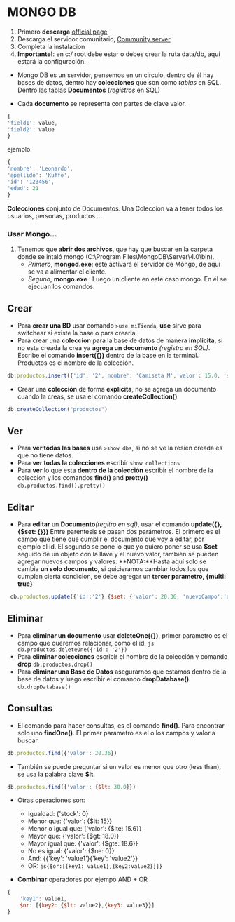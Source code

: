 # MONGO DB

1. Primero **descarga** [official page](http://mongodb.com/)
2. Descarga el servidor comunitario, [Community server](https://www.mongodb.com/download-center/community)
3. Completa la instalacion
4. **Importante!**: en c:/ root debe estar o debes crear la ruta data/db, aquí estará la configuración.

* Mongo DB es un servidor, pensemos en un circulo, dentro de él hay bases de datos, dentro hay **colecciones** que son como _tablas_ en SQL. Dentro las tablas **Documentos** (_registros_ en SQL)

* Cada **documento** se representa con partes de clave valor.   

```js
{
'field1': value,
'field2': value
}
```
ejemplo: 
```js
{
'nombre': 'Leonardo',
'apellido': 'Kuffo',
'id': '123456',
'edad': 21
}
```

**Colecciones** conjunto de Documentos. Una Coleccion va a tener todos los usuarios, personas, productos ...

### Usar Mongo...

1. Tenemos que **abrir dos archivos**, que hay que buscar en la carpeta donde se intaló mongo (C:\Program Files\MongoDB\Server\4.0\bin).
    * *Primero*, **mongod.exe**: este activará el servidor de Mongo, de aquí se va a alimentar el cliente.
    * *Seguno*, **mongo.exe** : Luego un cliente en este caso mongo. En él se ejecuan los comandos.
    
## Crear
+ Para **crear una BD** usar comando ```>use miTienda```, **use** sirve para switchear si existe la base o para crearla.
+ Para crear una **coleccion** para la base de datos de manera **implicita**, si no esta creada la crea ya **agrega un documento** _(registro en SQL)_. Escribe el comando **insert({})** dentro de la base en la terminal. Productos es el nombre de la colección.
```js
db.productos.insert({'id': '2','nombre': 'Camiseta M','valor': 15.0, 'stock': 5})
```
+ Crear una **colección** de forma **explicita**, no se agrega un documento cuando la creas, se usa el comando **createCollection()**
```js
db.createCollection("productos")
```

## Ver
+ Para **ver todas las bases** usa ```>show dbs```, si no se ve la resien creada es que no tiene datos.
+ Para **ver todas la colecciones** escribir ```show collections```
+ Para **ver** lo que esta **dentro de la colección** escribir el nombre de la coleccion y los comandos **find()** and **pretty()**
```db.productos.find().pretty()```

## Editar
+ Para **editar** un **Documento**_(regitro en sql)_, usar el comando **update({},{$set: {}})** Entre parentesis se pasan dos parámetros. El primero es el campo que tiene que cumplir el documento que voy a editar, por ejemplo el id. El segundo se pone lo que yo quiero poner se usa **$set** seguido de un objeto con la llave y el nuevo valor, también se pueden agregar nuevos campos y valores.
**NOTA:**Hasta aquí solo se cambia **un solo documento**, si quicieramos cambiar todos los que cumplan cierta condicion, se debe agregar un **tercer parametro, {multi: true}**
```js
 db.productos.update({'id':'2'},{$set: {'valor': 20.36, 'nuevoCampo':'nuevo valor'}})
```

## Eliminar
+ Para **eliminar un documento** usar **deleteOne({})**, primer parametro es el campo que queremos relacionar, como el id. ```js db.productos.deleteOne({'id': '2'})``` 
+ Para **eliminar colecciones** escribir el nombre de la colección y comando **drop** ```db.productos.drop()```
+ Para **eliminar una Base de Datos** asegurarnos que estamos dentro de la base de datos y luego escribir el comando **dropDatabase()** 
```db.dropDatabase()```

## Consultas
+ El comando para hacer consultas, es el comando **find()**. Para encontrar solo uno **findOne()**. El primer parametro es el o los campos y valor a buscar.
```js
db.productos.find({'valor': 20.36})
```
+ También se puede preguntar si un valor es menor que otro (less than), se usa la palabra clave **$lt**.
```js
db.productos.find({'valor': {$lt: 30.0}})
```
+ Otras operaciones son:
    * Igualdad: {'stock': 0}
    * Menor que: {'valor': {$lt: 15}}
    * Menor o igual que: {'valor': {$lte: 15.6}}
    * Mayor que: {'valor': {$gt: 18.0}}
    * Mayor igual que: {'valor': {$gte: 18.6}}
    * No es igual: {'valor': {$ne: 0}}
    * And: {{'key': 'value1'}{'key': 'value2'}}
    * OR: ```js{$or:[{key1: value1},{key2:value2}]]}```

+ **Combinar** operadores por ejempo AND + OR
```js
{
    'key1': value1,
    $or: [{key2: {$lt: value2},{key3: value3}}]
}
```
